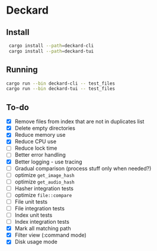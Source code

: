 # Deckard

## Install

```sh
 cargo install --path=deckard-cli 
 cargo install --path=deckard-tui 
```

## Running

```sh
cargo run --bin deckard-cli -- test_files
cargo run --bin deckard-tui -- test_files
```

## To-do

- [x] Remove files from index that are not in duplicates list
- [x] Delete empty directories
- [x] Reduce memory use
- [x] Reduce CPU use
- [ ] Reduce lock time
- [ ] Better error handling
- [x] Better logging - use tracing
- [ ] Gradual comparison (process stuff only when needed?)
- [ ] optimize `get_image_hash`
- [ ] optimize `get_audio_hash`
- [ ] Hasher integration tests
- [ ] optimize `file::compare`
- [ ] File unit tests
- [ ] File integration tests
- [ ] Index unit tests
- [ ] Index integration tests
- [x] Mark all matching path
- [x] Filter view (:command mode)
- [x] Disk usage mode

